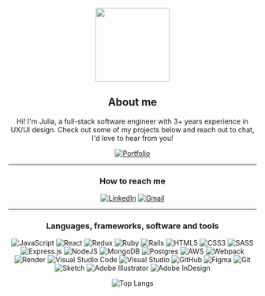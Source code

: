 <div align="center">
<p align="center">
</p>

<img src="https://github.com/juliakahn1/juliakahn1/assets/136507810/08a47350-1c1b-4d34-9be3-9006e6a37d05" width="150" height="150">

## About me
Hi! I'm Julia, a full-stack software engineer with 3+ years experience in UX/UI design. Check out some of my projects below and reach out to chat, I'd love to hear from you! 

[![Portfolio](https://img.shields.io/badge/Check%20out%20my%20portfolio-5DB250.svg)](https://juliakahn.me)

-------------------

### How to reach me
<a href="https://www.linkedin.com/in/juliakahn1/">![LinkedIn](https://img.shields.io/badge/LinkedIn-0077B5?style=for-the-badge&logo=linkedin&logoColor=white)</a>
<a href="mailto:juliakahn1@gmail.com">![Gmail](https://img.shields.io/badge/Gmail-D14836?style=for-the-badge&logo=gmail&logoColor=white)</a>

-------------------

### Languages, frameworks, software and tools  
![JavaScript](https://img.shields.io/badge/javascript-%23323330.svg?style=for-the-badge&logo=javascript&logoColor=%23F7DF1E) 
![React](https://img.shields.io/badge/react-%2320232a.svg?style=for-the-badge&logo=react&logoColor=%2361DAFB) 
![Redux](https://img.shields.io/badge/redux-%23593d88.svg?style=for-the-badge&logo=redux&logoColor=white)
![Ruby](https://img.shields.io/badge/ruby-%23CC342D.svg?style=for-the-badge&logo=ruby&logoColor=white) 
![Rails](https://img.shields.io/badge/rails-%23CC0000.svg?style=for-the-badge&logo=ruby-on-rails&logoColor=white) 
![HTML5](https://img.shields.io/badge/html5-%23E34F26.svg?style=for-the-badge&logo=html5&logoColor=white) 
![CSS3](https://img.shields.io/badge/css3-%231572B6.svg?style=for-the-badge&logo=css3&logoColor=white)
![SASS](https://img.shields.io/badge/SASS-hotpink.svg?style=for-the-badge&logo=SASS&logoColor=white)
![Express.js](https://img.shields.io/badge/express.js-%23404d59.svg?style=for-the-badge&logo=express&logoColor=%2361DAFB) 
![NodeJS](https://img.shields.io/badge/node.js-%2343853D.svg?style=for-the-badge&logo=node.js&logoColor=white) 
![MongoDB](https://img.shields.io/badge/MongoDB-%234ea94b.svg?style=for-the-badge&logo=mongodb&logoColor=white) 
![Postgres](https://img.shields.io/badge/postgres-%23316192.svg?style=for-the-badge&logo=postgresql&logoColor=white)
![AWS](https://img.shields.io/badge/AWS-%23FF9900.svg?style=for-the-badge&logo=amazon-aws&logoColor=white) 
![Webpack](https://img.shields.io/badge/webpack-%238DD6F9.svg?style=for-the-badge&logo=webpack&logoColor=black)
![Render](https://img.shields.io/badge/Render-%46E3B7.svg?style=for-the-badge&logo=render&logoColor=white)
![Visual Studio Code](https://img.shields.io/badge/VisualStudioCode-0078d7.svg?style=for-the-badge&logo=visual-studio-code&logoColor=white) 
![Visual Studio](https://img.shields.io/badge/VisualStudio-5C2D91.svg?style=for-the-badge&logo=visual-studio&logoColor=white) 
![GitHub](https://img.shields.io/badge/github-%23121011.svg?style=for-the-badge&logo=github&logoColor=white)
![Figma](https://img.shields.io/badge/figma-%23F24E1E.svg?style=for-the-badge&logo=figma&logoColor=white)
![Git](https://img.shields.io/badge/git-%23F05033.svg?style=for-the-badge&logo=git&logoColor=white)
![Sketch](https://img.shields.io/badge/Sketch-FFB387?style=for-the-badge&logo=sketch&logoColor=black)
![Adobe Illustrator](https://img.shields.io/badge/adobe%20illustrator-%23FF9A00.svg?style=for-the-badge&logo=adobe%20illustrator&logoColor=white)
![Adobe InDesign](https://img.shields.io/badge/Adobe%20InDesign-49021F?style=for-the-badge&logo=adobeindesign&logoColor=white)


![Top Langs](https://github-readme-stats.vercel.app/api/top-langs/?username=anuraghazra&layout=compact)
